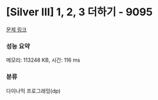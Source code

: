 # [Silver III] 1, 2, 3 더하기 - 9095 

[문제 링크](https://www.acmicpc.net/problem/9095) 

### 성능 요약

메모리: 113248 KB, 시간: 116 ms

### 분류

다이나믹 프로그래밍(dp)

